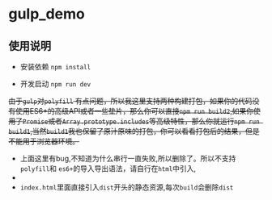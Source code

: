 # gulp_demo

## 使用说明

- 安装依赖 `npm install`

- 开发启动 `npm run dev`

~~由于`gulp`对`polyfill` 有点问题，所以我这里支持两种构建打包，如果你的代码没有使用ES6+的高级API或者一些垫片，那么你可以直接`npm run build2`,如果你使用了`Promise`或者`Array.prototype.includes`等高级特性，那么你就运行`npm run build1`,当然`build1`我也保留了原汁原味的打包，你可以看看打包后的结果，但是不能用于浏览器环境。~~

- 上面这里有bug,不知道为什么串行一直失败,所以删除了。所以不支持`polyfill`和 `es6+`的导入导出语法，请自行在`html`中引入,
- 
- `index.html`里面直接引入`dist`开头的静态资源,每次`build`会删除`dist`